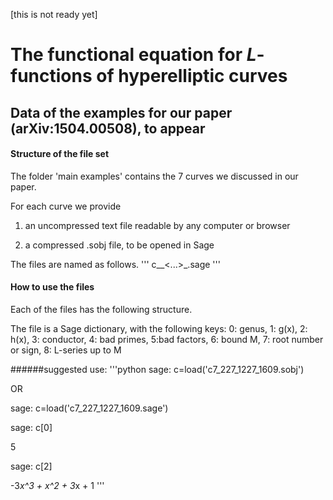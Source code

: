 [this is not ready yet]

# The functional equation for $L$-functions of hyperelliptic curves
## Data of the examples for our paper (arXiv:1504.00508), to appear

#### Structure of the file set

The folder 'main examples' contains the 7 curves we discussed in our paper. 

For each curve we provide 

1. an uncompressed text file readable by any computer or browser
 
2. a compressed .sobj file, to be opened in Sage

The files are named as follows.
''' 
c<genus>\_<badprime>\_<...>\_<badprime>.sage
'''


#### How to use the files

Each of the files has the following structure.

The file is a Sage dictionary, with the following keys:
0: genus, 1: g(x), 2: h(x), 3: conductor, 4: bad primes, 5:bad factors, 6: bound M, 7: root number or sign, 8: L-series up to M




######suggested use:
'''python
sage: c=load('c7_227_1227_1609.sobj')

OR

sage: c=load('c7_227_1227_1609.sage')

sage: c[0]

5

sage: c[2]

-3*x^3 + x^2 + 3*x + 1 
'''
